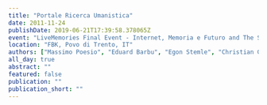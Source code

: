 ```yaml
---
title: "Portale Ricerca Umanistica"
date: 2011-11-24
publishDate: 2019-06-21T17:39:58.378065Z
event: "LiveMemories Final Event - Internet, Memoria e Futuro and The Semantic Way"
location: "FBK, Povo di Trento, IT"
authors: ["Massimo Poesio", "Eduard Barbu", "Egon Stemle", "Christian Girardi"]
all_day: true
abstract: ""
featured: false
publication: ""
publication_short: ""
---
```


